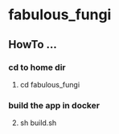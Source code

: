# fabulous_fungi

## HowTo ...

### cd to home dir
1. cd fabulous_fungi

### build the app in docker
2. sh build.sh
